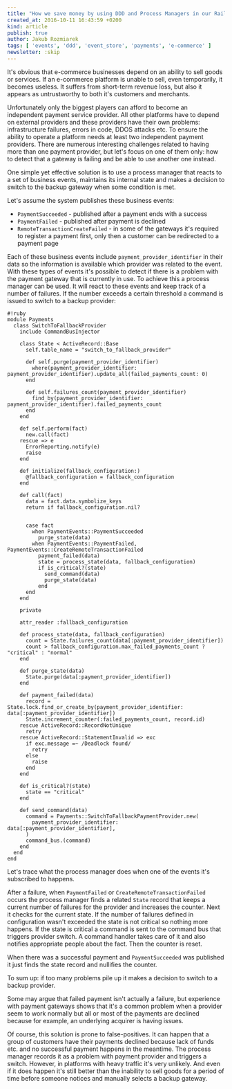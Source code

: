 ```yaml
---
title: "How we save money by using DDD and Process Managers in our Rails app"
created_at: 2016-10-11 16:43:59 +0200
kind: article
publish: true
author: Jakub Rozmiarek
tags: [ 'events', 'ddd', 'event_store', 'payments', 'e-commerce' ]
newsletter: :skip
---
```


It's obvious that e-commerce businesses depend on an ability to sell goods or services. If an e-commerce platform is unable to sell, even temporarily, it becomes useless. It suffers from short-term revenue loss, but also it appears as untrustworthy to both it's customers and merchants.

<!-- more -->

Unfortunately only the biggest players can afford to become an independent payment service provider. All other platforms have to depend on external providers and these providers have their own problems: infrastructure failures, errors in code, DDOS attacks etc. To ensure the ability to operate a platform needs at least two independent payment providers. There are numerous interesting challenges related to having more than one payment provider, but let's focus on one of them only: how to detect that a gateway is failing and be able to use another one instead.

One simple yet effective solution is to use a process manager that reacts to a set of business events, maintains its internal state and makes a decision to switch to the backup gateway when some condition is met.

Let's assume the system publishes these business events:

* `PaymentSucceeded`              - published after a payment ends with a success
* `PaymentFailed`                 - published after payment is declined
* `RemoteTransactionCreateFailed` - in some of the gateways it's required to register a payment first, only then a customer can be redirected to a payment page

Each of these business events include `payment_provider_identifier` in their data so the information is available which provider was related to the event. With these types of events it's possible to detect if there is a problem with the payment gateway that is currently in use. To achieve this a process manager can be used. It will react to these events and keep track of a number of failures. If the number exceeds a certain threshold a command is issued to switch to a backup provider:

```
#!ruby
module Payments
  class SwitchToFallbackProvider
    include CommandBusInjector

    class State < ActiveRecord::Base
      self.table_name = "switch_to_fallback_provider"

      def self.purge(payment_provider_identifier)
        where(payment_provider_identifier: payment_provider_identifier).update_all(failed_payments_count: 0)
      end

      def self.failures_count(payment_provider_identifier)
        find_by(payment_provider_identifier: payment_provider_identifier).failed_payments_count
      end
    end

    def self.perform(fact)
      new.call(fact)
    rescue => e
      ErrorReporting.notify(e)
      raise
    end

    def initialize(fallback_configuration:)
      @fallback_configuration = fallback_configuration
    end

    def call(fact)
      data = fact.data.symbolize_keys
      return if fallback_configuration.nil?


      case fact
        when PaymentEvents::PaymentSucceeded
          purge_state(data)
        when PaymentEvents::PaymentFailed, PaymentEvents::CreateRemoteTransactionFailed
          payment_failed(data)
          state = process_state(data, fallback_configuration)
          if is_critical?(state)
            send_command(data)
            purge_state(data)
          end
      end
    end

    private

    attr_reader :fallback_configuration

    def process_state(data, fallback_configuration)
      count = State.failures_count(data[:payment_provider_identifier])
      count > fallback_configuration.max_failed_payments_count ? "critical" : "normal"
    end

    def purge_state(data)
      State.purge(data[:payment_provider_identifier])
    end

    def payment_failed(data)
      record = State.lock.find_or_create_by(payment_provider_identifier: data[:payment_provider_identifier])
      State.increment_counter(:failed_payments_count, record.id)
    rescue ActiveRecord::RecordNotUnique
      retry
    rescue ActiveRecord::StatementInvalid => exc
      if exc.message =~ /Deadlock found/
        retry
      else
        raise
      end
    end

    def is_critical?(state)
      state == "critical"
    end

    def send_command(data)
      command = Payments::SwitchToFallbackPaymentProvider.new(
        payment_provider_identifier: data[:payment_provider_identifier],
      )
      command_bus.(command)
    end
  end
end
```

Let's trace what the process manager does when one of the events it's subscribed to happens.

After a failure, when `PaymentFailed` or `CreateRemoteTransactionFailed` occurs the process manager finds a related `State` record that keeps a current number of failures for the provider and increases the counter.
Next it checks for the current state. If the number of failures defined in configuration wasn't exceeded the state is not critical so nothing more happens.
If the state is critical a command is sent to the command bus that triggers provider switch. A command handler takes care of it and also notifies appropriate people about the fact. Then the counter is reset.

When there was a successful payment and `PaymentSucceeded` was published it just finds the state record and nullifies the counter.

To sum up: if too many problems pile up it makes a decision to switch to a backup provider.

Some may argue that failed payment isn't actually a failure, but experience with payment gateways shows that it's a common problem when a provider seem to work normally but all or most of the payments are declined because for example, an underlying acquirer is having issues.

Of course, this solution is prone to false-positives. It can happen that a group of customers have their payments declined because lack of funds etc. and no successful payment happens in the meantime. The process manager records it as a problem with payment provider and triggers a switch.
However, in platforms with heavy traffic it's very unlikely. And even if it does happen it's still better than the inability to sell goods for a period of time before someone notices and manually selects a backup gateway.

